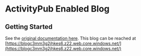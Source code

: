 # ActivityPub Enabled Blog

## Getting Started

See the [original documentation here](https://github.com/mahomedalid/static-activitypub-blog-template).
This blog can be reached at [https://blogc3mm3g2jhkes6.z22.web.core.windows.net/](https://blogc3mm3g2jhkes6.z22.web.core.windows.net/)
